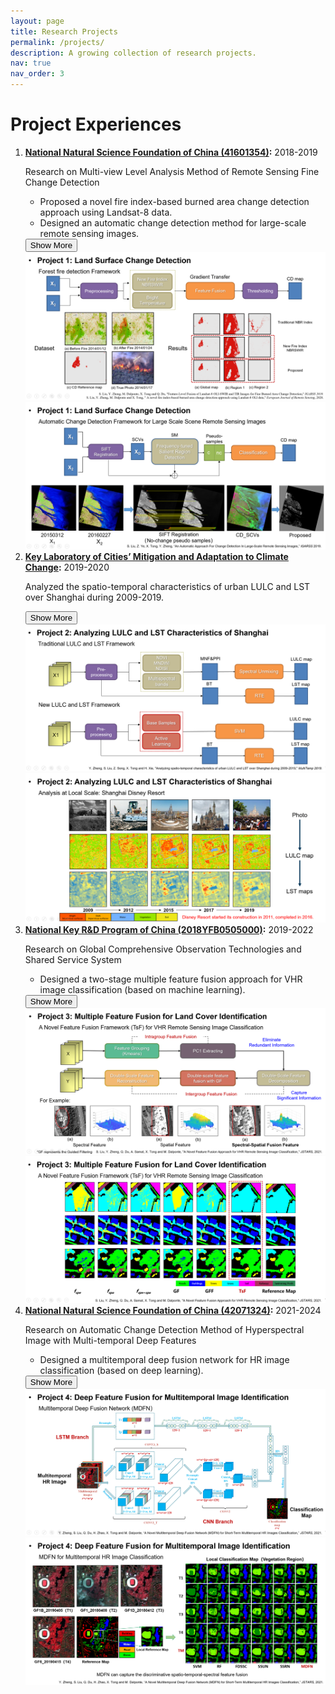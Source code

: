 ```yaml
---
layout: page
title: Research Projects
permalink: /projects/
description: A growing collection of research projects.
nav: true
nav_order: 3
---
```


<!-- _pages/projects.md -->
<div class="projects">
<h1>Project Experiences</h1>

<ol>

<li>
  <strong><a href="LINK_TO_PROJECT_1">National Natural Science Foundation of China (41601354)</a>:</strong>
  <span class="proj-year">2018-2019</span>
  <p>Research on Multi-view Level Analysis Method of Remote Sensing Fine Change Detection</p>
  <ul>
    <li>Proposed a novel fire index-based burned area change detection approach using Landsat-8 data.</li>
    <li>Designed an automatic change detection method for large-scale remote sensing images.</li>
  </ul>
  <button class="toggle-btn" onclick="toggleImages('project1')">Show More</button>
  <div id="project1" class="image-container">
    <img src="/assets/img/projects/project11.png" alt="Project 1 Image 1">
    <img src="/assets/img/projects/project12.png" alt="Project 1 Image 2">
  </div>
</li>

<li>
  <strong><a href="LINK_TO_PROJECT_2">Key Laboratory of Cities’ Mitigation and Adaptation to Climate Change</a>:</strong>
  <span class="proj-year">2019-2020</span>
  <p>Analyzed the spatio-temporal characteristics of urban LULC and LST over Shanghai during 2009-2019.</p>
  <button class="toggle-btn" onclick="toggleImages('project2')">Show More</button>
  <div id="project2" class="image-container">
    <img src="/assets/img/projects/project21.png" alt="Project 2 Image 1">
    <img src="/assets/img/projects/project22.png" alt="Project 2 Image 2">
  </div>
</li>

<li>
  <strong><a href="LINK_TO_PROJECT_3">National Key R&D Program of China (2018YFB0505000)</a>:</strong>
  <span class="proj-year">2019-2022</span>
  <p>Research on Global Comprehensive Observation Technologies and Shared Service System</p>
  <ul>
    <li>Designed a two-stage multiple feature fusion approach for VHR image classification (based on machine learning).</li>
  </ul>
  <button class="toggle-btn" onclick="toggleImages('project3')">Show More</button>
  <div id="project3" class="image-container">
    <img src="/assets/img/projects/project31.png" alt="Project 3 Image 1">
    <img src="/assets/img/projects/project32.png" alt="Project 3 Image 2">
  </div>
</li>

<li>
  <strong><a href="LINK_TO_PROJECT_4">National Natural Science Foundation of China (42071324)</a>:</strong>
  <span class="proj-year">2021-2024</span>
  <p>Research on Automatic Change Detection Method of Hyperspectral Image with Multi-temporal Deep Features</p>
  <ul>
    <li>Designed a multitemporal deep fusion network for HR image classification (based on deep learning).</li>
  </ul>
  <button class="toggle-btn" onclick="toggleImages('project4')">Show More</button>
  <div id="project4" class="image-container">
    <img src="/assets/img/projects/project41.png" alt="Project 4 Image 1">
    <img src="/assets/img/projects/project42.png" alt="Project 4 Image 2">
  </div>
</li>

</ol>

</div>

<script>
function toggleImages(id) {
  var imgDiv = document.getElementById(id);
  var button = imgDiv.previousElementSibling;
  if (imgDiv.style.display === "none" || imgDiv.style.display === "") {
    imgDiv.style.display = "block";
    button.innerText = "Show Less";
  } else {
    imgDiv.style.display = "none";
    button.innerText = "Show More";
  }
}
</script>

